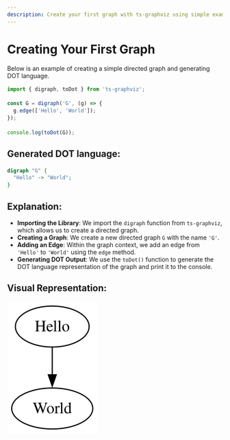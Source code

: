 ```yaml
---
description: Create your first graph with ts-graphviz using simple examples.
---
```

# Creating Your First Graph

Below is an example of creating a simple directed graph and generating DOT language.

```typescript
import { digraph, toDot } from 'ts-graphviz';

const G = digraph('G', (g) => {
  g.edge(['Hello', 'World']);
});

console.log(toDot(G));
```

## Generated DOT language:

```dot
digraph "G" {
  "Hello" -> "World";
}
```

## Explanation:

- **Importing the Library**: We import the `digraph` function from `ts-graphviz`, which allows us to create a directed graph.
- **Creating a Graph**: We create a new directed graph `G` with the name `'G'`.
- **Adding an Edge**: Within the graph context, we add an edge from `'Hello'` to `'World'` using the `edge` method.
- **Generating DOT Output**: We use the `toDot()` function to generate the DOT language representation of the graph and print it to the console.

## Visual Representation:

![Hello World](./img/hello-world.svg)
